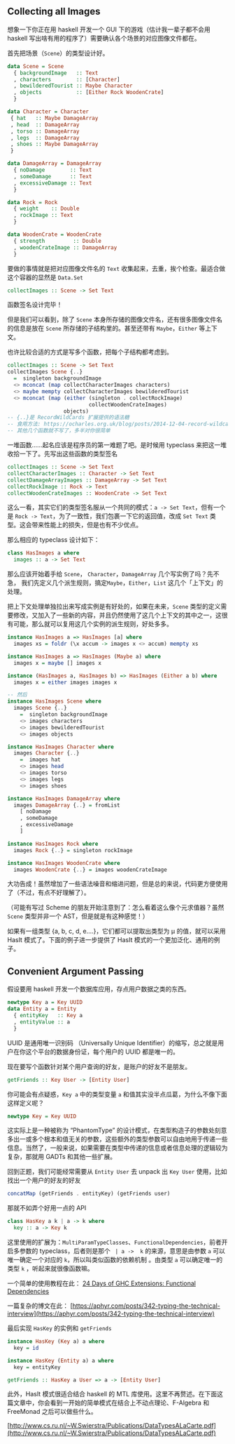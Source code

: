## Collecting all Images

想象一下你正在用 haskell 开发一个 GUI 下的游戏（估计我一辈子都不会用 haskell 写出啥有用的程序了）需要确认各个场景的对应图像文件都在。

首先把场景（`Scene`）的类型设计好。

```haskell
data Scene = Scene
  { backgroundImage   :: Text
  , characters        :: [Character]
  , bewilderedTourist :: Maybe Character
  , objects           :: [Either Rock WoodenCrate]
  }

data Character = Character
 { hat   :: Maybe DamageArray
 , head  :: DamageArray
 , torso :: DamageArray
 , legs  :: DamageArray
 , shoes :: Maybe DamageArray
 }

data DamageArray = DamageArray
  { noDamage        :: Text
  , someDamage      :: Text
  , excessiveDamage :: Text
  }

data Rock = Rock
  { weight    :: Double
  , rockImage :: Text
  }

data WoodenCrate = WoodenCrate
  { strength         :: Double
  , woodenCrateImage :: DamageArray
  }
```

要做的事情就是把对应图像文件名的 `Text` 收集起来，去重，挨个检查。最适合做这个容器的显然是 `Data.Set`

```haskell
collectImages :: Scene -> Set Text
```

函数签名设计完毕！

但是我们可以看到，除了 `Scene` 本身所存储的图像文件名，还有很多图像文件名的信息是放在 `Scene` 所存储的子结构里的。甚至还带有 `Maybe`，`Either` 等上下文。

也许比较合适的方式是写多个函数，把每个子结构都考虑到。

```haskell
collectImages :: Scene -> Set Text
collectImages Scene {..}
  =  singleton backgroundImage
  <> mconcat (map collectCharacterImages characters)
  <> maybe mempty collectCharacterImages bewilderedTourist
  <> mconcat (map (either (singleton . collectRockImage)
                          collectWoodenCrateImages)
                  objects)
-- {..}是 RecordWildCards 扩展提供的语法糖
-- 食用方法: https://ocharles.org.uk/blog/posts/2014-12-04-record-wildcards.html
-- 其他几个函数就不写了，多半对你很简单
```

一堆函数……起名应该是程序员的第一难题了吧。是时候用 typeclass 来把这一堆收拾一下了。先写出这些函数的类型签名

```haskell
collectImages :: Scene -> Set Text
collectCharacterImages :: Character -> Set Text
collectDamageArrayImages :: DamageArray -> Set Text
collectRockImage :: Rock -> Text
collectWoodenCrateImages :: WoodenCrate -> Set Text
```

这么一看，其实它们的类型签名服从一个共同的模式：`a -> Set Text`，但有一个是 `Rock -> Text`，为了一致性，我们包裹一下它的返回值，改成 `Set Text` 类型。这会带来性能上的损失，但是也有不少优点。

那么相应的 typeclass 设计如下：

```haskell
class HasImages a where
  images :: a -> Set Text
```

那么应该开始着手给 `Scene`， `Character`，`DamageArray` 几个写实例了吗？先不急， 我们先定义几个派生规则，搞定`Maybe`，`Either`，`List` 这几个「上下文」的处理。

把上下文处理单独拉出来写成实例是有好处的，如果在未来，`Scene` 类型的定义需要修改，又加入了一些新的内容，并且仍然使用了这几个上下文的其中之一，这很有可能，那么就可以复用这几个实例的派生规则，好处多多。

```haskell
instance HasImages a => HasImages [a] where
  images xs = foldr (\x accum -> images x <> accum) mempty xs

instance HasImages a => HasImages (Maybe a) where
  images x = maybe [] images x

instance (HasImages a, HasImages b) => HasImages (Either a b) where
  images x = either images images x

-- 然后
instance HasImages Scene where
  images Scene {..}
    =  singleton backgroundImage
    <> images characters
    <> images bewilderedTourist
    <> images objects

instance HasImages Character where
  images Character {..}
    =  images hat
    <> images head
    <> images torso
    <> images legs
    <> images shoes

instance HasImages DamageArray where
  images DamageArray {..} = fromList
    [ noDamage
    , someDamage
    , excessiveDamage
    ]

instance HasImages Rock where
  images Rock {..} = singleton rockImage

instance HasImages WoodenCrate where
  images WoodenCrate {..} = images woodenCrateImage
```

大功告成！虽然增加了一些语法噪音和缩进问题，但是总的来说，代码更方便使用了（不过，有点不好理解了）。

（可能有写过 Scheme 的朋友开始注意到了：怎么看着这么像个元求值器？虽然 `Scene` 类型并非一个 AST，但是就是有这种感觉！）

如果有一组类型 {a, b, c, d, e....}，它们都可以提取出类型为 μ 的值，就可以采用 HasIt 模式了。下面的例子进一步提供了 HasIt 模式的一个更加泛化、通用的例子。

## Convenient Argument Passing

假设要用 haskell 开发一个数据库应用，存点用户数据之类的东西。

```haskell
newtype Key a = Key UUID
data Entity a = Entity
  { entityKey   :: Key a
  , entityValue :: a
  }
```

UUID 是通用唯一识别码 （Universally Unique Identifier）的缩写，总之就是用户在你这个平台的数据身份证，每个用户的 UUID 都是唯一的。

现在要写个函数针对某个用户查询的好友，是账户的好友不是朋友。

```haskell
getFriends :: Key User -> [Entity User]
```

你可能会有点疑惑，`Key a` 中的类型变量 `a` 和值其实没半点瓜葛，为什么不像下面这样定义呢？

```haskell
newtype Key = Key UUID
```

这实际上是一种被称为 “PhantomType” 的设计模式，在类型构造子的参数处刻意多出一或多个根本和值无关的参数，这些额外的类型参数可以自由地用于传递一些信息。当然了，一般来说，如果需要在类型中传递的信息或者信息处理的逻辑较为复杂，那就用 GADTs 和其他一些扩展。

回到正题，我们可能经常需要从 `Entity User` 去 unpack 出 `Key User` 使用，比如找出一个用户的好友的好友

```haskell
concatMap (getFriends . entityKey) (getFriends user)
```

那就不如弄个好用一点的 API

```haskell
class HasKey a k | a -> k where
  key :: a -> Key k
```

这里使用的扩展为：`MultiParamTypeClasses`、`FunctionalDependencies`，前者开启多参数的 typeclass，后者则是那个 ` | a ->  k` 的来源，意思是由参数 `a` 可以唯一确定一个对应的 `k`，所以叫类似函数的依赖机制 。由类型 `a` 可以确定唯一的类型 `k` ，听起来就很像函数嘛。

一个简单的使用教程在此： [24 Days of GHC Extensions: Functional Dependencies](https://ocharles.org.uk/blog/posts/2014-12-14-functional-dependencies.html)

一篇复杂的博文在此： [https://aphyr.com/posts/342-typing-the-technical-interview](https://aphyr.com/posts/342-typing-the-technical-interview)

最后实现 `HasKey` 的实例和 `getFriends`

```haskell
instance HasKey (Key a) a where
  key = id

instance HasKey (Entity a) a where
  key = entityKey

getFriends :: HasKey a User => a -> [Entity User]
```

此外，HasIt 模式很适合结合 haskell 的 MTL 库使用。这里不再赘述。在下面这篇文章中，你会看到一开始的简单模式在结合上不动点理论、F-Algebra 和 FreeMonad 之后可以做些什么。

[http://www.cs.ru.nl/~W.Swierstra/Publications/DataTypesALaCarte.pdf](http://www.cs.ru.nl/~W.Swierstra/Publications/DataTypesALaCarte.pdf)